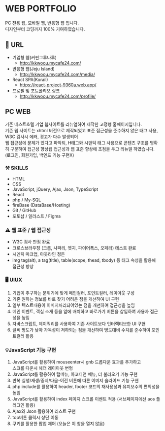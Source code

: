 # WEB PORTFOLIO
PC 전용 웹, 모바일 웹, 반응형 웹 입니다.<br>
디자인부터 코딩까지 100% 기여하였습니다. <br>

## 🔗 URL
* 기업형 웹(커핀그루나루)
    + http://kkwoou.mycafe24.com/
* 반응형 웹(Jeju Island)
    + http://kkwoou.mycafe24.com/media/
* React SPA(Korail)
    + https://react-project-9360a.web.app/
* 프로필 및 포트폴리오 링크
    + http://kkwoou.mycafe24.com/profile/

## PC WEB
기존 네스트호텔 기업 웹사이트를 리뉴얼하여 제작한 고정형 홈페이지입니다. <br>
기존 웹 사이트는 xhtml 버전으로 제작되었고 표준 접근성을 준수하지 않은 태그 사용, W3C 검사시 에러, 경고가 다수 발생되어<br>
웹 접근성에 문제가 있다고 파악되, H태그와 시맨틱 태그 사용으로 콘텐츠 구조를 명확히 구분하여 접근성 향상웹 접근성과 웹 표준 향상에 초점을 두고 리뉴얼 하였습니다.<br>
(로그인, 회원가입, 백엔드 기능 구현X)

### ⚒️ SKILLS
* HTML
* CSS
* JavaScript, jQuery, Ajax, Json, TypeScript
* React
* php / My-SQL
* fireBase (DataBase/Hosting)
* Git / GitHub
* 포토샵 / 일러스트 / Figma

### ⚠️ 웹 표준 / 웹 접근성
* W3C 검사 만점 완료
* 크로스브라우징 (크롬, 사파리, 엣지, 파이어폭스, 오페라) 테스트 완료
* 시멘틱 마크업, 아웃라인 정돈
* img tag(alt), a tag(title), table(scope, thead, tbody) 등 태그 속성을 활용해 접근성 향상

### 🖥️ UIUX
1. 기업이 추구하는 분위기에 맞게 메인컬러, 포인트컬러, 레이아웃 구성
2. 기존 원하는 정보를 바로 찾기 어려운 점을 개선하여 UI 구현
3. 일부 텍스트내용이 이미지처리되어있는 점을 개선하여 접근성을 높임
4. 메인 이벤트, 객실 소개 등을 앞에 배치하고 바로가기 버튼을 삽입하여 사용자 접근성을 높임
5. 자바스크립트, 제이쿼리를 사용하여 기존 사이트보다 인터렉티브한 UI 구현
6. 글씨 명도가 낮아 가독성이 저하되는 점을 개선하여 명도대비 수치를 준수하여 포인트컬러 활용

### 💡JavaScript 기능 구현
1. JavaScript를 활용하여 mouseenter시 gnb 드롭다운 효과를 추가하고<br>
    스크롤 다운시 헤더 레이아웃 변형
2. JavaScript를 활용하여 탭메뉴, 아코디언 메뉴, 더 불러오기 기능 구현
3. 반복 실행/재생/중지/다음-이전 버튼에 따른 이미지 슬라이드 기능 구현
4. php include를 활용하여 header, footer 코드의 재사용성과 유지보수의 편의성을 높임
5. JavaScript를 활용하여 index 페이지 스크롤 이벤트 적용 (서브페이지에선 aos 플러그인 활용)
6. Ajax와 Json 활용하여 리스트 구현
7. top버튼 클릭시 상단 이동
8. 쿠키를 활용한 팝업 제어 (오늘은 이 창을 열지 않음)